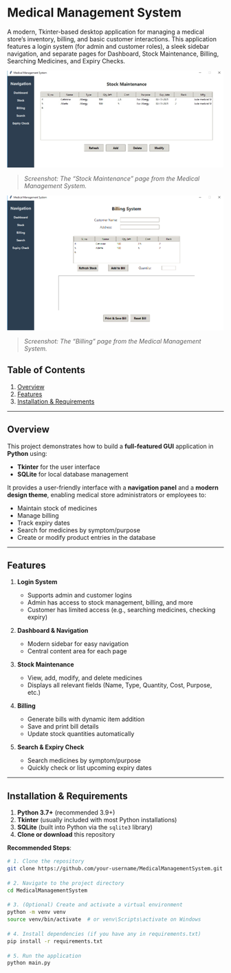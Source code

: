 # Medical Management System

A modern, Tkinter-based desktop application for managing a medical store’s inventory, billing, and basic customer interactions. This application features a login system (for admin and customer roles), a sleek sidebar navigation, and separate pages for Dashboard, Stock Maintenance, Billing, Searching Medicines, and Expiry Checks.

![Stock Maintenance Screenshot](image.jpg)

> *Screenshot: The “Stock Maintenance” page from the Medical Management System.*

![Billing Screenshot](image2.png)

> *Screenshot: The “Billing” page from the Medical Management System.*

## Table of Contents

1. [Overview](#overview)
2. [Features](#features)
3. [Installation & Requirements](#installation--requirements)


---

## Overview

This project demonstrates how to build a **full-featured GUI** application in **Python** using:

- **Tkinter** for the user interface
- **SQLite** for local database management

It provides a user-friendly interface with a **navigation panel** and a **modern design theme**, enabling medical store administrators or employees to:

- Maintain stock of medicines
- Manage billing
- Track expiry dates
- Search for medicines by symptom/purpose
- Create or modify product entries in the database

---

## Features

1. **Login System**  
   - Supports admin and customer logins  
   - Admin has access to stock management, billing, and more  
   - Customer has limited access (e.g., searching medicines, checking expiry)

2. **Dashboard & Navigation**  
   - Modern sidebar for easy navigation  
   - Central content area for each page

3. **Stock Maintenance**  
   - View, add, modify, and delete medicines  
   - Displays all relevant fields (Name, Type, Quantity, Cost, Purpose, etc.)

4. **Billing**  
   - Generate bills with dynamic item addition  
   - Save and print bill details  
   - Update stock quantities automatically

5. **Search & Expiry Check**  
   - Search medicines by symptom/purpose  
   - Quickly check or list upcoming expiry dates

---

## Installation & Requirements

1. **Python 3.7+** (recommended 3.9+)
2. **Tkinter** (usually included with most Python installations)
3. **SQLite** (built into Python via the `sqlite3` library)
4. **Clone or download** this repository

**Recommended Steps**:
```bash
# 1. Clone the repository
git clone https://github.com/your-username/MedicalManagementSystem.git

# 2. Navigate to the project directory
cd MedicalManagementSystem

# 3. (Optional) Create and activate a virtual environment
python -m venv venv
source venv/bin/activate  # or venv\Scripts\activate on Windows

# 4. Install dependencies (if you have any in requirements.txt)
pip install -r requirements.txt

# 5. Run the application
python main.py
